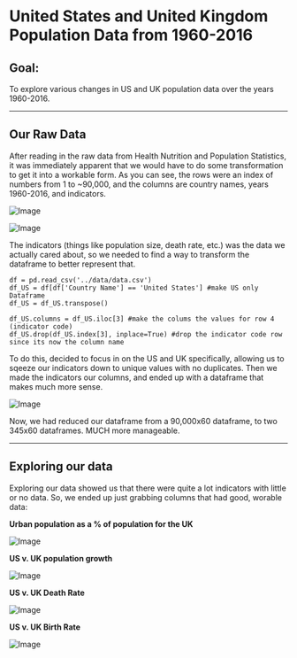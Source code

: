 # United States and United Kingdom Population Data from 1960-2016

## Goal:
To explore various changes in US and UK population data over the years 1960-2016.

--- 

## Our Raw Data



After reading in the raw data from Health Nutrition and Population Statistics, it was immediately apparent that we would have to do some transformation to get it into a workable form. As you can see, the rows were an index of numbers from 1 to ~90,000, and the columns are country names, years 1960-2016, and indicators.



![Image](https://imgur.com/kmSFYlx.png)

![Image](https://imgur.com/JSbVIxv.png)



The indicators (things like population size, death rate, etc.) was the data we actually cared about, so we needed to find a way to transform the dataframe to better represent that.


```
df = pd.read_csv('../data/data.csv')
df_US = df[df['Country Name'] == 'United States'] #make US only Dataframe
df_US = df_US.transpose()

df_US.columns = df_US.iloc[3] #make the colums the values for row 4 (indicator code) 
df_US.drop(df_US.index[3], inplace=True) #drop the indicator code row since its now the column name
```


To do this, decided to focus in on the US and UK specifically, allowing us to sqeeze our indicators down to unique values with no duplicates. Then we made the indicators our columns, and ended up with a dataframe that makes much more sense. 

 
 
![Image](https://imgur.com/HWzINGo.png)
 
 

Now, we had reduced our dataframe from a 90,000x60 dataframe, to two 345x60 dataframes. MUCH more manageable.

--- 

## Exploring our data

Exploring our data showed us that there were quite a lot indicators with little or no data. So, we ended up just grabbing columns that had good, worable data:

**Urban population as a % of population for the UK**

![Image](https://i.imgur.com/xYGvo1o.png)

**US v. UK population growth**

![Image](https://i.imgur.com/zoAuH7j.png)

**US v. UK Death Rate**

![Image](https://i.imgur.com/M0DnwAH.png)

**US v. UK Birth Rate**

![Image](https://i.imgur.com/KQ8SqkT.png)
